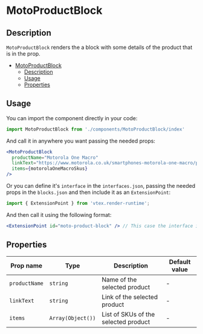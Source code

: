 # MotoProductBlock

## Description

`MotoProductBlock` renders the a block with some details of the product that is in the prop.

- [MotoProductBlock](#motoproductblock)
  - [Description](#description)
  - [Usage](#usage)
  - [Properties](#properties)

## Usage

You can import the component directly in your code:

```js
import MotoProductBlock from './components/MotoProductBlock/index'
```

And call it in anywhere you want passing the needed props:

```jsx
<MotoProductBlock 
  productName="Motorola One Macro"
  linkText="https://www.motorola.co.uk/smartphones-motorola-one-macro/p"
  items={motorolaOneMacroSkus}
/>
```

Or you can define it's `interface` in the `interfaces.json`, passing the needed props in the `blocks.json`  and then include it as an `ExtensionPoint`:
```js
import { ExtensionPoint } from 'vtex.render-runtime';
```

And then call it using the following format:

```jsx
<ExtensionPoint id="moto-product-block" /> // This case the interface is called "moto-product-block"
```

## Properties

| Prop name     | Type              | Description                          | Default value |
| ------------- | ----------------- | ------------------------------------ | ------------- |
| `productName` | `string`          | Name of the selected product         | -             |
| `linkText`    | `string`          | Link of the selected product         | -             |
| `items`       | `Array(Object())` | List of SKUs of the selected product | -             |
